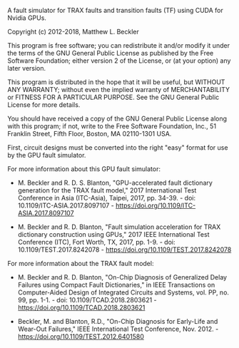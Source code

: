 A fault simulator for TRAX faults and transition faults (TF) using CUDA for Nvidia GPUs.

Copyright (c) 2012-2018, Matthew L. Beckler

This program is free software; you can redistribute it and/or modify
it under the terms of the GNU General Public License as published by
the Free Software Foundation; either version 2 of the License, or
(at your option) any later version.

This program is distributed in the hope that it will be useful,
but WITHOUT ANY WARRANTY; without even the implied warranty of
MERCHANTABILITY or FITNESS FOR A PARTICULAR PURPOSE.  See the
GNU General Public License for more details.

You should have received a copy of the GNU General Public License along
with this program; if not, write to the Free Software Foundation, Inc.,
51 Franklin Street, Fifth Floor, Boston, MA 02110-1301 USA.


First, circuit designs must be converted into the right "easy" format for use by the GPU fault simulator.

For more information about this GPU fault simulator:

 * M. Beckler and R. D. S. Blanton, "GPU-accelerated fault dictionary generation for the TRAX fault model," 2017 International Test Conference in Asia (ITC-Asia), Taipei, 2017, pp. 34-39. - doi: 10.1109/ITC-ASIA.2017.8097107 - https://doi.org/10.1109/ITC-ASIA.2017.8097107

 * M. Beckler and R. D. Blanton, "Fault simulation acceleration for TRAX dictionary construction using GPUs," 2017 IEEE International Test Conference (ITC), Fort Worth, TX, 2017, pp. 1-9. - doi: 10.1109/TEST.2017.8242078 - https://doi.org/10.1109/TEST.2017.8242078

For more information about the TRAX fault model:

 * M. Beckler and R. D. Blanton, "On-Chip Diagnosis of Generalized Delay Failures using Compact Fault Dictionaries," in IEEE Transactions on Computer-Aided Design of Integrated Circuits and Systems, vol. PP, no. 99, pp. 1-1. - doi: 10.1109/TCAD.2018.2803621 - https://doi.org/10.1109/TCAD.2018.2803621

 * Beckler, M. and Blanton, R.D., "On-Chip Diagnosis for Early-Life and Wear-Out Failures," IEEE International Test Conference, Nov. 2012. - https://doi.org/10.1109/TEST.2012.6401580


